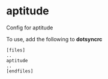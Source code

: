 aptitude
========

Config for aptitude

To use, add the following to **dotsyncrc**

    [files]
    ..
    aptitude
    ..
    [endfiles]

